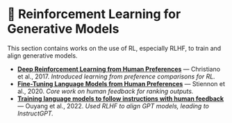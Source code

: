 # 🤖 Reinforcement Learning for Generative Models

This section contains works on the use of RL, especially RLHF, to train and align generative models.

- **[Deep Reinforcement Learning from Human Preferences](https://arxiv.org/abs/1706.03741)** — Christiano et al., 2017. _Introduced learning from preference comparisons for RL._
- **[Fine-Tuning Language Models from Human Preferences](https://arxiv.org/abs/1909.08593)** — Stiennon et al., 2020. _Core work on human feedback for ranking outputs._
- **[Training language models to follow instructions with human feedback](https://arxiv.org/abs/2203.02155)** — Ouyang et al., 2022. _Used RLHF to align GPT models, leading to InstructGPT._
